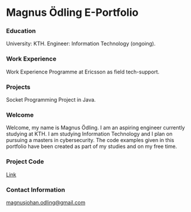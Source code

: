 # Magnus Ödling E-Portfolio 

### Education
University: KTH.
Engineer: Information Technology (ongoing).

### Work Experience
Work Experience Programme at Ericsson as field tech-support.

### Projects
Socket Programming Project in  Java.

### Welcome
Welcome, my name is Magnus Ödling. I am an aspiring engineer currently studying at KTH. I am studying Information Technology and I plan on pursuing a masters in cybersecurity. The code examples given in this portfolio have been created as part of my studies and on my free time.

### Project Code
[Link](https://github.com/magjlo/E-Portfolio)

### Contact Information
magnusjohan.odling@gmail.com
